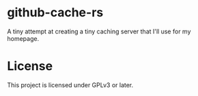 # github-cache-rs

A tiny attempt at creating a tiny caching server that I'll use for my homepage.

# License

This project is licensed under GPLv3 or later.